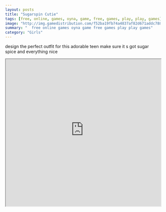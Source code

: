```yaml
---
layout: posts
title: "Sugarspin Cutie"
tags: [free, online, games, oyna, game, free, games, play, play, games]
image: "http://img.gamedistribution.com/f52ba19fb74a4837af82d671addc7889.jpg"
summary: "  free online games oyna game free games play play games"
category: "Girls"
---
```


design the perfect outfit for this adorable teen make sure it s got sugar spice and everything nice

<iframe width="100%" height="480px;" src="http://flash.gamedistribution.com?game=f52ba19fb74a4837af82d671addc7889"></iframe>